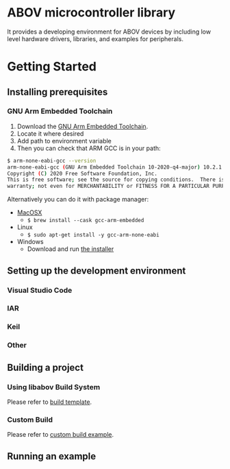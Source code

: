 # ABOV microcontroller library

It provides a developing environment for ABOV devices by including low level
hardware drivers, libraries, and examples for peripherals.

# Getting Started
## Installing prerequisites
### GNU Arm Embedded Toolchain
1. Download the [GNU Arm Embedded Toolchain](https://developer.arm.com/tools-and-software/open-source-software/developer-tools/gnu-toolchain/gnu-rm/downloads).
2. Locate it where desired
3. Add path to environment variable
4. Then you can check that ARM GCC is in your path:

```bash
$ arm-none-eabi-gcc --version
arm-none-eabi-gcc (GNU Arm Embedded Toolchain 10-2020-q4-major) 10.2.1 20201103 (release)
Copyright (C) 2020 Free Software Foundation, Inc.
This is free software; see the source for copying conditions.  There is NO
warranty; not even for MERCHANTABILITY or FITNESS FOR A PARTICULAR PURPOSE.
```

Alternatively you can do it with package manager:

* [MacOSX](https://formulae.brew.sh/cask/gcc-arm-embedded)
  - `$ brew install --cask gcc-arm-embedded`
* Linux
  - `$ sudo apt-get install -y gcc-arm-none-eabi`
* Windows
  - Download and run [the installer](https://developer.arm.com/tools-and-software/open-source-software/developer-tools/gnu-toolchain/gnu-rm/downloads)

## Setting up the development environment
### Visual Studio Code
### IAR
### Keil
### Other
## Building a project
### Using libabov Build System
Please refer to [build template](https://github.com/onkwon/libabov/tree/master/examples/build-template).
### Custom Build
Please refer to [custom build example](https://github.com/onkwon/libabov/tree/master/examples/custom-build).
## Running an example
